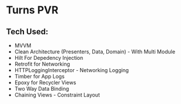 # Turns PVR
## Tech Used:
- MVVM
- Clean Architecture (Presenters, Data, Domain) - With Multi Module
- Hilt For Depedency Injection
- Retrofit for Networking
- HTTPLoggingInterceptor - Networking Logging
- Timber for App Logs
- Epoxy for Recycler Views
- Two Way Data Binding
- Chaining Views - Constraint Layout

